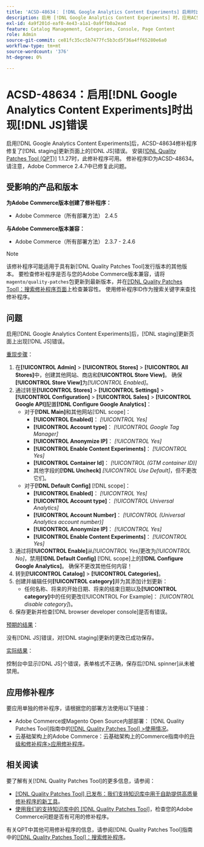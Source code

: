 ```yaml
---
title: 'ACSD-48634： [!DNL Google Analytics Content Experiments] 启用时出现 [!DNL JS] 错误'
description: 启用 [!DNL Google Analytics Content Experiments] 时，应用ACSD-48634修补程序以修复 [!DNL staging] 更新页面上的 [!DNL JS] 错误。
exl-id: 4a9f201d-eaf0-4e43-a1a1-0a9ffb0a2ead
feature: Catalog Management, Categories, Console, Page Content
role: Admin
source-git-commit: ce81fc35cc5b7477fc5b3cd5f36a4ff65280e6a0
workflow-type: tm+mt
source-wordcount: '376'
ht-degree: 0%

---
```


# ACSD-48634：启用[!DNL Google Analytics Content Experiments]时出现[!DNL JS]错误

启用[!DNL Google Analytics Content Experiments]后，ACSD-48634修补程序修复了[!DNL staging]更新页面上的[!DNL JS]错误。 安装[[!DNL Quality Patches Tool (QPT)]](/help/announcements/adobe-commerce-announcements/magento-quality-patches-released-new-tool-to-self-serve-quality-patches.md) 1.1.27时，此修补程序可用。 修补程序ID为ACSD-48634。 请注意，Adobe Commerce 2.4.7中已修复此问题。

## 受影响的产品和版本

**为Adobe Commerce版本创建了修补程序：**

* Adobe Commerce（所有部署方法） 2.4.5

**与Adobe Commerce版本兼容：**

* Adobe Commerce（所有部署方法） 2.3.7 - 2.4.6

>[!NOTE]
>
>该修补程序可能适用于具有新[!DNL Quality Patches Tool]发行版本的其他版本。 要检查修补程序是否与您的Adobe Commerce版本兼容，请将`magento/quality-patches`包更新到最新版本，并在[[!DNL Quality Patches Tool]：搜索修补程序页面](https://experienceleague.adobe.com/tools/commerce-quality-patches/index.html)上检查兼容性。 使用修补程序ID作为搜索关键字来查找修补程序。

## 问题

启用[!DNL Google Analytics Content Experiments]后，[!DNL staging]更新页面上出现[!DNL JS]错误。

<u>重现步骤</u>：

1. 在&#x200B;**[!UICONTROL Admin]** > **[!UICONTROL Stores]** > **[!UICONTROL All Stores]**&#x200B;中，创建其他网站、商店和&#x200B;**[!UICONTROL Store View]**。 确保&#x200B;**[!UICONTROL Store View]**&#x200B;为&#x200B;*[!UICONTROL Enabled]*。
1. 通过转至&#x200B;**[!UICONTROL Stores]** > **[!UICONTROL Settings]** > **[!UICONTROL Configuration]** > **[!UICONTROL Sales]** > **[!UICONTROL Google API]**&#x200B;配置&#x200B;**[!DNL Configure Google Analytics]**：
   * 对于&#x200B;**[!DNL Main]**&#x200B;和其他网站[!DNL scope]：
      * **[!UICONTROL Enabled]**： *[!UICONTROL Yes]*
      * **[!UICONTROL Account type]**： *[!UICONTROL Google Tag Manager]*
      * **[!UICONTROL Anonymize IP]**： *[!UICONTROL Yes]*
      * **[!UICONTROL Enable Content Experiments]**： *[!UICONTROL Yes]*
      * **[!UICONTROL Container Id]**： *[!UICONTROL (GTM container ID)]*
      * 其他字段的&#x200B;**[!DNL Uncheck]** *[!UICONTROL Use Default]*，但不更改它们。
   * 对于&#x200B;**[!DNL Default Config]** [!DNL scope]：
      * **[!UICONTROL Enabled]**： *[!UICONTROL Yes]*
      * **[!UICONTROL Account type]**： *[!UICONTROL Universal Analytics]*
      * **[!UICONTROL Account Number]**： *[!UICONTROL (Universal Analytics account number)]*
      * **[!UICONTROL Anonymize IP]**： *[!UICONTROL Yes]*
      * **[!UICONTROL Enable Content Experiments]**： *[!UICONTROL Yes]*
1. 通过将&#x200B;**[!UICONTROL Enable]**&#x200B;从&#x200B;*[!UICONTROL Yes]*&#x200B;更改为&#x200B;*[!UICONTROL No]*，禁用&#x200B;**[!DNL Default Config]** [!DNL scope]上的&#x200B;**[!DNL Configure Google Analytics]**。 确保不更改其他任何内容！
1. 转到&#x200B;**[!UICONTROL Catalog]** > **[!UICONTROL Categories]**。
1. 创建并编辑任何&#x200B;**[!UICONTROL category]**&#x200B;并为其添加计划更新：
   * 任何名称、将来的开始日期、将来的结束日期以及&#x200B;**[!UICONTROL category]**&#x200B;中的任何更改([!UICONTROL For Example]： *[!UICONTROL disable category]*)。
1. 保存更新并检查[!DNL browser developer console]是否有错误。

<u>预期的结果</u>：

没有[!DNL JS]错误，对[!DNL staging]更新的更改已成功保存。

<u>实际结果</u>：

控制台中显示[!DNL JS]个错误，表单格式不正确，保存后[!DNL spinner]从未被禁用。

## 应用修补程序

要应用单独的修补程序，请根据您的部署方法使用以下链接：

* Adobe Commerce或Magento Open Source内部部署： [!DNL Quality Patches Tool]指南中的[[!DNL Quality Patches Tool] >使用情况](https://experienceleague.adobe.com/docs/commerce-operations/tools/quality-patches-tool/usage.html)。
* 云基础架构上的Adobe Commerce：云基础架构上的Commerce指南中的[升级和修补程序>应用修补程序](https://experienceleague.adobe.com/docs/commerce-cloud-service/user-guide/develop/upgrade/apply-patches.html)。

## 相关阅读

要了解有关[!DNL Quality Patches Tool]的更多信息，请参阅：

* [[!DNL Quality Patches Tool] 已发布：我们支持知识库中用于自助提供高质量修补程序的新工具](/help/announcements/adobe-commerce-announcements/magento-quality-patches-released-new-tool-to-self-serve-quality-patches.md)。
* [使用我们的支持知识库中的 [!DNL Quality Patches Tool]](/help/support-tools/patches-available-in-qpt-tool/check-patch-for-magento-issue-with-magento-quality-patches.md)，检查您的Adobe Commerce问题是否有可用的修补程序。

有关QPT中其他可用修补程序的信息，请参阅[!DNL Quality Patches Tool]指南中的[[!DNL Quality Patches Tool]：搜索修补程序](https://experienceleague.adobe.com/tools/commerce-quality-patches/index.html)。
